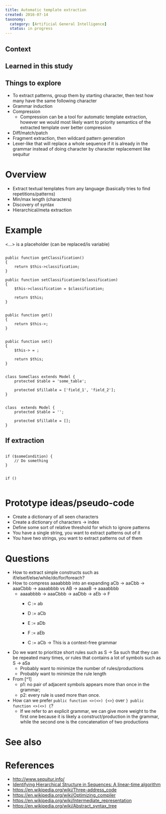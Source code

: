```yaml
---
title: Automatic template extraction
created: 2016-07-14
taxonomy:
  category: [Artificial General Intelligence]
  status: in progress
---
```


## Context

## Learned in this study

## Things to explore
* To extract patterns, group them by starting character, then test how many have the same following character
* Grammar induction
* Compression
	* Compression can be a tool for automatic template extraction, however we would most likely want to priority semantics of the extracted template over better compression
* Diff/match/patch
* Fragment extraction, then wildcard pattern generation
* Lexer-like that will replace a whole sequence if it is already in the grammar instead of doing character by character replacement like sequitur

# Overview
* Extract textual templates from any language (basically tries to find repetitions/patterns)
* Min/max length (characters)
* Discovery of syntax
* Hierarchical/meta extraction

# Example
<...> is a placeholder (can be replaced/is variable)

<pre><code class="language-php line-numbers">
public function getClassification()
{
	return $this->classification;
}

public function setClassification($classification)
{
	$this->classification = $classification;

	return $this;
}
</code></pre>

<pre><code class="language-php line-numbers">
public function get<x>()
{
	return $this-><y>;
}


public function set<x>(<y>)
{
	$this-><z> = <y>;

	return $this;
}
</code></pre>

<pre><code class="language-php line-numbers">
class SomeClass extends Model {
	protected $table = 'some_table';

	protected $fillable = ['field_1', 'field_2'];
}
</code></pre>

<pre><code class="language-php line-numbers">
class <x> extends Model {
	protected $table = '<y>';

	protected $fillable = [<z>];
}
</code></pre>

## If extraction
<pre><code class="language-php line-numbers">
if ($someCondition) {
	// Do something
}
</code></pre>

<pre><code class="language-php line-numbers">
if (<x>)
	<y>
</code></pre>

# Prototype ideas/pseudo-code
* Create a dictionary of all seen characters
* Create a dictionary of characters -> index
* Define some sort of relative threshold for which to ignore patterns
* You have a single string, you want to extract patterns out of it
* You have two strings, you want to extract patterns out of them

# Questions
* How to extract simple constructs such as if/elseif/else/while/do/for/foreach?
* How to compress aaaabbbb into an expanding aCb -> aaCbb -> aaaCbbb -> aaaabbbb vs AB -> aaaaB -> aaaabbbb
	* aaaabbbb -> aaaCbbb -> aaDbb -> aEb -> F
		* C := ab
		* D := aCb
		* E := aDb
		* F := aEb

		* C := aCb
-> This is a context-free grammar
* Do we want to prioritize short rules such as S -> Sa such that they can be repeated many times, or rules that contains a lot of symbols such as S -> aSa
	* Probably want to minimize the number of rules/productions
	* Probably want to minimize the rule length
* From [^1]
	* p1: no pair of adjacent symbols appears more than once in the grammar;
	* p2: every rule is used more than once.
* How can we prefer `public function <>(<>) {<>}` over `} public function <>(<>) {`?
	* If we refer to an explicit grammar, we can give more weight to the first one because it is likely a construct/production in the grammar, while the second one is the concatenation of two productions

# See also

# References
* http://www.sequitur.info/
* [Identifying Hierarchical Structure in Sequences: A linear-time algorithm](http://www.jair.org/media/374/live-374-1630-jair.pdf)
* https://en.wikipedia.org/wiki/Three-address_code
* https://en.wikipedia.org/wiki/Optimizing_compiler
* https://en.wikipedia.org/wiki/Intermediate_representation
* https://en.wikipedia.org/wiki/Abstract_syntax_tree
